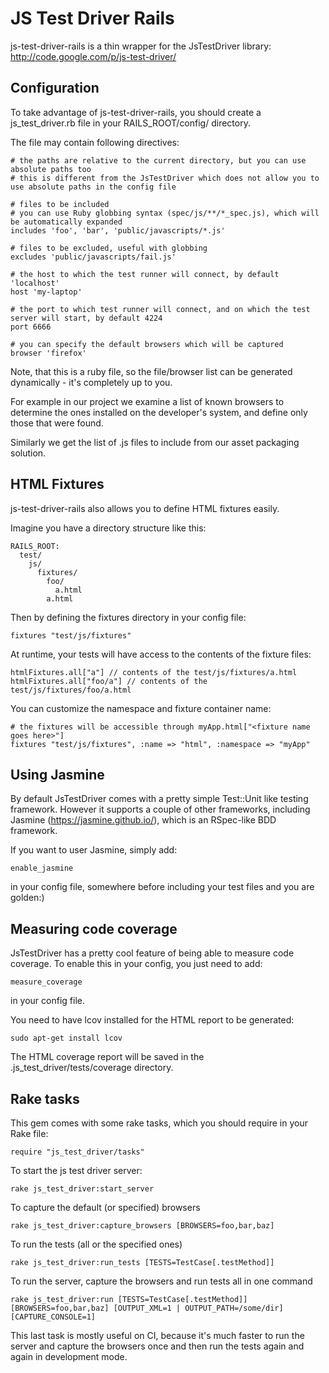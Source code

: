 JS Test Driver Rails
====================

js-test-driver-rails is a thin wrapper for the JsTestDriver library: http://code.google.com/p/js-test-driver/

Configuration
------------

To take advantage of js-test-driver-rails, you should create a js_test_driver.rb file in your RAILS_ROOT/config/ directory.

The file may contain following directives:

    # the paths are relative to the current directory, but you can use absolute paths too
    # this is different from the JsTestDriver which does not allow you to use absolute paths in the config file 

    # files to be included
    # you can use Ruby globbing syntax (spec/js/**/*_spec.js), which will be automatically expanded
    includes 'foo', 'bar', 'public/javascripts/*.js'

    # files to be excluded, useful with globbing
    excludes 'public/javascripts/fail.js'

    # the host to which the test runner will connect, by default 'localhost'
    host 'my-laptop'

    # the port to which test runner will connect, and on which the test server will start, by default 4224
    port 6666

    # you can specify the default browsers which will be captured
    browser 'firefox'

Note, that this is a ruby file, so the file/browser list can be generated dynamically - it's completely up to you.

For example in our project we examine a list of known browsers to determine the ones installed on the developer's system, and define only those that were found.

Similarly we get the list of .js files to include from our asset packaging solution.

HTML Fixtures
-------------

js-test-driver-rails also allows you to define HTML fixtures easily.

Imagine you have a directory structure like this:

    RAILS_ROOT:
      test/
        js/
          fixtures/
            foo/
              a.html
            a.html

Then by defining the fixtures directory in your config file:

    fixtures "test/js/fixtures"

At runtime, your tests will have access to the contents of the fixture files:

    htmlFixtures.all["a"] // contents of the test/js/fixtures/a.html
    htmlFixtures.all["foo/a"] // contents of the test/js/fixtures/foo/a.html

You can customize the namespace and fixture container name:

    # the fixtures will be accessible through myApp.html["<fixture name goes here>"]
    fixtures "test/js/fixtures", :name => "html", :namespace => "myApp"

Using Jasmine
-------------

By default JsTestDriver comes with a pretty simple Test::Unit like testing framework.
However it supports a couple of other frameworks, including Jasmine (https://jasmine.github.io/), which is an RSpec-like BDD framework.

If you want to user Jasmine, simply add:

    enable_jasmine

in your config file, somewhere before including your test files and you are golden:)

Measuring code coverage
-----------------------

JsTestDriver has a pretty cool feature of being able to measure code coverage. To enable this in your config, you just need to add:

    measure_coverage

in your config file.

You need to have lcov installed for the HTML report to be generated:

    sudo apt-get install lcov

The HTML coverage report will be saved in the .js_test_driver/tests/coverage directory.

Rake tasks
----------

This gem comes with some rake tasks, which you should require in your Rake file:

    require "js_test_driver/tasks"

To start the js test driver server:

    rake js_test_driver:start_server

To capture the default (or specified) browsers

    rake js_test_driver:capture_browsers [BROWSERS=foo,bar,baz]

To run the tests (all or the specified ones)

    rake js_test_driver:run_tests [TESTS=TestCase[.testMethod]]

To run the server, capture the browsers and run tests all in one command

    rake js_test_driver:run [TESTS=TestCase[.testMethod]] [BROWSERS=foo,bar,baz] [OUTPUT_XML=1 | OUTPUT_PATH=/some/dir] [CAPTURE_CONSOLE=1]

This last task is mostly useful on CI, because it's much faster to run the server and capture the browsers once and then run the tests again and again in development mode.

